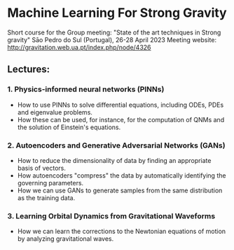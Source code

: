 # Machine Learning For Strong Gravity

Short course for the Group meeting: "State of the art techniques in Strong gravity"
Sāo Pedro do Sul (Portugal), 26-28 April 2023
Meeting website: http://gravitation.web.ua.pt/index.php/node/4326

## Lectures:

### 1. Physics-informed neural networks (PINNs)
- How to use PINNs to solve differential equations, including ODEs, PDEs and eigenvalue problems.
- How these can be used, for instance, for the computation of QNMs and the solution of Einstein's equations.

### 2. Autoencoders and Generative Adversarial Networks (GANs)
- How to reduce the dimensionality of data by finding an appropriate basis of vectors.
- How autoencoders "compress" the data by automatically identifying the governing parameters.
- How we can use GANs to generate samples from the same distribution as the training data.

### 3. Learning Orbital Dynamics from Gravitational Waveforms
- How we can learn the corrections to the Newtonian equations of motion by analyzing gravitational waves.


